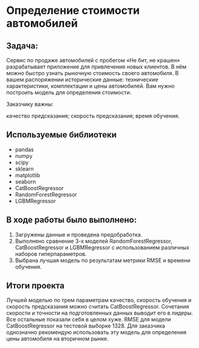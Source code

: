 # Определение стоимости автомобилей

## Задача:

Сервис по продаже автомобилей с пробегом «Не бит, не крашен» разрабатывает приложение для привлечения новых клиентов. В нём можно быстро узнать рыночную стоимость своего автомобиля. В вашем распоряжении исторические данные: технические характеристики, комплектации и цены автомобилей. Вам нужно построить модель для определения стоимости.

Заказчику важны:

качество предсказания;
скорость предсказания;
время обучения.

## Используемые библиотеки
- pandas
- numpy
- scipy
- sklearn
- matplotlib
- seaborn
- CatBoostRegressor
- RandomForestRegressor
- LGBMRegressor

## В ходе работы было выполнено:
1. Загружены данные и проведена предобработка.
2. Выполнено сравнение 3-х моделей RandomForestRegressor, CatBoostRegressor и LGBMRegressor с использованием различных наборов гиперпараметров.
3. Выбрана лучшая модель по результатам метрики RMSE и времени обучения.

## Итоги проекта

Лучшей моделью по трем параметрам качество, скорость обучения и скорость предсказания можно считать CatBoostRegressor. Сочетания скорости и точности на подготовленных данных выводит его в лидеры. Все остальные показали себя в целом хуже. RMSE для модели CatBoostRegressor на тестовой выборке 1328. Для заказчика однозначно рекомендую использовать эту модель для определения цены автомобиля на вторичном рынке.
